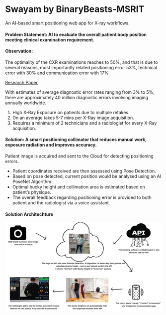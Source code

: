 # Swayam by BinaryBeasts-MSRIT
An AI-based smart positioning web app for X-ray workflows.

#### Problem Statement: AI to evaluate the overall patient body position meeting clinical examination requirement.

#### Observation:
The optimality of the CXR examinations reaches
to 50%, and that is due to several reasons, most
importantly related positioning error 53%,
technical error with 30% and communication
error with 17%

[Research Paper](https://www.researchgate.net/publication/330142781_EVALUATION_OF_POSITIONING_ERRORS_FOR_IN_ROUTINE_CHEST_X-RAY_AT_BEIT_JALA_GOVERNMENTAL_HOSPITAL)

With estimates of average diagnostic error rates ranging from 3% to 5%, there are approximately 40 million diagnostic
errors involving imaging annually worldwide.
1. High X-Ray Exposure on patients due to multiple retakes.
2. On an average takes 5-7 mins per X-Ray image acquisition.
3. Requires a minimum of 2 technicians and a radiologist for every X-Ray acquisition.

#### Solution: A smart positioning collimator that reduces manual work, exposure radiation and improves accuracy.

Patient image is acquired and sent to the Cloud for detecting positioning errors.
- Patient coordinates received are then assessed using Pose Detection.
- Based on pose detected, current position would be analysed using an AI PoseNet Algorithm.
- Optimal bucky height and collimation area is estimated based on patient’s physique.
- The overall feedback regarding positioning error is provided to both patient and the radiologist via a voice
assistant.

#### Solution Architechture
![arch](https://github.com/shreyabiradar07/BinaryBeasts-MSRIT/blob/main/screenshots/architechture.png)
